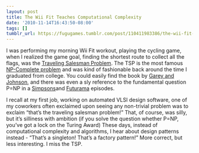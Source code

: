 ```yaml
---
layout: post
title: The Wii Fit Teaches Computational Complexity
date: '2010-11-14T16:43:50-08:00'
tags: []
tumblr_url: https://fugugames.tumblr.com/post/110411983386/the-wii-fit-teaches-computational-complexity
---
```

I was performing my morning Wii Fit workout, playing the cycling game, when I realized the game goal, finding the shortest route to collect all the flags, was the [Traveling Salesman Problem](http://en.wikipedia.org/wiki/Travelling_salesman_problem). The TSP is the most famous [NP-Complete problem](http://en.wikipedia.org/wiki/List_of_NP-complete_problems) and was kind of fashionable back around the time I graduated from college. You could easily find the book by [Garey and Johnson](http://en.wikipedia.org/wiki/Computers_and_Intractability:_A_Guide_to_the_Theory_of_NP-Completeness), and there was even a sly reference to the fundamental question P=NP in a [Simpsons](http://en.wikipedia.org/wiki/Treehouse_of_Horror_VI)and [Futurama](http://en.wikipedia.org/wiki/Futurama) episodes.

I recall at my first job, working on automated VLSI design software, one of my coworkers often exclaimed upon seeing any non-trivial problem was to exclaim “that’s the traveling salesman problem!” That, of course, was silly, but it’s silliness with ambition (if you solve the question whether P=NP, you’ve got a lock on the Turing Award) These days, instead of computational complexity and algorithms, I hear about design patterns instead - “That’s a singleton! That’s a factory pattern!” More correct, but less interesting. I miss the TSP.

